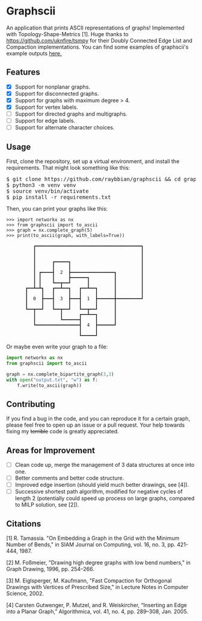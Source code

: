 # Graphscii

An application that prints ASCII representations of graphs! Implemented with
Topology-Shape-Metrics [1]. Huge thanks to https://github.com/uknfire/tsmpy for
their Doubly Connected Edge List and Compaction implementations. You can find
some examples of graphscii's example outputs
[here.](https://github.com/raybbian/graphscii/tree/main/examples/)

## Features

- [x] Support for nonplanar graphs.
- [x] Support for disconnected graphs.
- [x] Support for graphs with maximum degree > 4.
- [x] Support for vertex labels.
- [ ] Support for directed graphs and multigraphs.
- [ ] Support for edge labels.
- [ ] Support for alternate character choices.

## Usage

First, clone the repository, set up a virtual environment, and install the
requirements. That might look something like this:

<pre>
$ git clone https://github.com/raybbian/graphscii && cd graphscii
$ python3 -m venv venv
$ source venv/bin/activate
$ pip install -r requirements.txt
</pre>

Then, you can print your graphs like this:

```pycon
>>> import networkx as nx
>>> from graphscii import to_ascii
>>> graph = nx.complete_graph(5)
>>> print(to_ascii(graph, with_labels=True))

          ┏━━━━━━━━━━━━━━━━━━━━━━━━━━━━━━━━━━━━━━━┓
          ┃                                       ┃
          ┃                                       ┃
          ┃      ┏━━━━━┓                          ┃
          ┃      ┃     ┃                          ┃
          ┃ ┏━━━━┫  2  ┣━━━━━━━━━━━━━━━━┓         ┃
          ┃ ┃    ┃     ┣━━━━━━┓         ┃         ┃
          ┃ ┃    ┗━━┳━━┛      ┃         ┃         ┃
       ┏━━┻━┻┓   ┏━━┻━━┓   ┏━━┻━━┓      ┃         ┃
       ┃     ┃   ┃     ┃   ┃     ┃      ┃         ┃
       ┃  0  ┣━━━┫  3  ┣━━━┫  1  ┣━━━━━━╋━━━━━━━━━┛
       ┃     ┃   ┃     ┃   ┃     ┃      ┃
       ┗━━┳━━┛   ┗━━┳━━┛   ┗━━┳━━┛      ┃
          ┃         ┃      ┏━━┻━━┓      ┃
          ┃         ┗━━━━━━┫     ┃      ┃
          ┗━━━━━━━━━━━━━━━━┫  4  ┣━━━━━━┛
                           ┃     ┃
                           ┗━━━━━┛
```

Or maybe even write your graph to a file:

```python
import networkx as nx
from graphscii import to_ascii

graph = nx.complete_bipartite_graph(3,3)
with open("output.txt", "w") as f:
    f.write(to_ascii(graph))
```

## Contributing

If you find a bug in the code, and you can reproduce it for a certain graph,
please feel free to open up an issue or a pull request. Your help towards fixing
my ~~terrible~~ code is greatly appreciated.

## Areas for Improvement

- [ ] Clean code up, merge the management of 3 data structures at once into one.
- [ ] Better comments and better code structure.
- [ ] Improved edge insertion (should yield much better drawings, see [4]).
- [ ] Successive shortest path algorithm, modified for negative cycles of length
      2 (potentially could speed up process on large graphs, compared to MILP
      solution, see [2]).

## Citations

[1] R. Tamassia. "On Embedding a Graph in the Grid with the Minimum Number of
Bends," in SIAM Journal on Computing, vol. 16, no. 3, pp. 421-444, 1987.

[2] M. Foßmeier, "Drawing high degree graphs with low bend numbers," in Graph
Drawing, 1996, pp. 254–266.

[3] M. Eiglsperger, M. Kaufmann, "Fast Compaction for Orthogonal Drawings with
Vertices of Prescribed Size," in Lecture Notes in Computer Science, 2002.

[4] Carsten Gutwenger, P. Mutzel, and R. Weiskircher, “Inserting an Edge into a
Planar Graph,” Algorithmica, vol. 41, no. 4, pp. 289–308, Jan. 2005.
